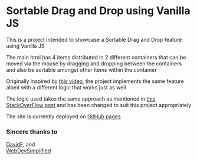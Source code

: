 # Sortable Drag and Drop using Vanilla JS

This is a project intended to showcase a Sortable Drag and Drop feature using Vanilla JS

The main html has 4 items distributed in 2 different containers that can be moved via the mouse by dragging and dropping between the containers and also be sortable amongst other items within the container

Originally inspired by [this video](https://www.youtube.com/watch?t=296&v=jfYWwQrtzzY&feature=youtu.be), the project implements the same feature albeit with a different logic that works just as well

The logic used takes the same approach as mentioned in [this StackOverFlow post](https://stackoverflow.com/a/28962290) and has been changed to suit this project appropriately

The site is currently deployed on [GitHub pages](https://tankris.github.io/sortableDragAndDrop)

### Sincere thanks to

[DavidF](https://stackoverflow.com/users/4653189/davidf), and  
[WebDevSimplified](https://github.com/WebDevSimplified)
